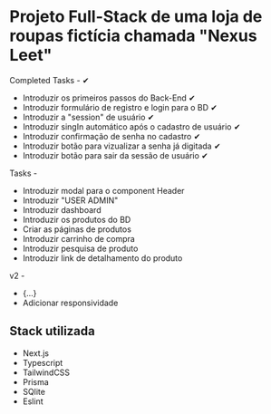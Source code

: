 # Projeto Full-Stack de uma loja de roupas fictícia chamada "Nexus Leet"


Completed Tasks - ✔

- Introduzir os primeiros passos do Back-End ✔
- Introduzir formulário de registro e login para o BD ✔
- Introduzir a "session" de usuário ✔
- Introduzir singIn automático após o cadastro de usuário ✔
- Introduzir confirmação de senha no cadastro ✔
- Introduzir botão para vizualizar a senha já digitada ✔
- Introduzir botão para sair da sessão de usuário ✔

Tasks - 

- Introduzir modal para o component Header
- Introduzir "USER ADMIN"
- Introduzir dashboard
- Introduzir os produtos do BD
- Criar as páginas de produtos
- Introduzir carrinho de compra 
- Introduzir pesquisa de produto 
- Introduzir link de detalhamento do produto 


v2 -

- {...}
- Adicionar responsividade 

## Stack utilizada
- Next.js
- Typescript
- TailwindCSS
- Prisma
- SQlite
- Eslint